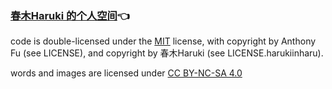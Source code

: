 ### [春木Haruki 的个人空间](https://harukiinharu.github.io)👈

code is double-licensed under the [MIT](./LICENSE) license, with copyright by Anthony Fu (see LICENSE), and copyright by 春木Haruki (see LICENSE.harukiinharu).

words and images are licensed under [CC BY-NC-SA 4.0](https://creativecommons.org/licenses/by-nc-sa/4.0/)
